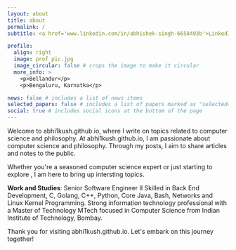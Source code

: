 ```yaml
---
layout: about
title: about
permalink: /
subtitle: <a href='www.linkedin.com/in/abhishek-singh-6658493b'>LinkedIn</a>. Engineer by profession, artist and philosopher at heart.

profile:
  align: right
  image: prof_pic.jpg
  image_circular: false # crops the image to make it circular
  more_info: >
    <p>Bellandur</p>
    <p>Bengaluru, Karnatka</p>

news: false # includes a list of news items
selected_papers: false # includes a list of papers marked as "selected={true}"
social: true # includes social icons at the bottom of the page
---
```


Welcome to abhi1kush.github.io, where I write on topics related to computer science and philosophy.
At abhi1kush.github.io, I am passionate about computer science and philosophy. Through my posts, I aim to share articles and notes to the public.

Whether you're a seasoned computer science expert or just starting to explore , I am here to bring up intersting topics.

<b>Work and Studies</b>: Senior Software Engineer II Skilled in Back End Development, C, Golang, C++, Python, Core Java, Bash, Networks and Linux Kernel Programming. Strong information technology professional with a Master of Technology MTech focused in Computer Science from Indian Institute of Technology, Bombay.

Thank you for visiting abhi1kush.github.io. Let's embark on this journey together!
